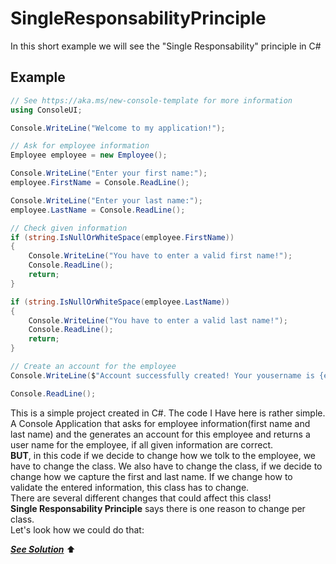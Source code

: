 # SingleResponsabilityPrinciple
In this short example we will see the "Single Responsability" principle in C#

## Example
```C#
// See https://aka.ms/new-console-template for more information
using ConsoleUI;

Console.WriteLine("Welcome to my application!");

// Ask for employee information
Employee employee = new Employee();

Console.WriteLine("Enter your first name:");
employee.FirstName = Console.ReadLine();

Console.WriteLine("Enter your last name:");
employee.LastName = Console.ReadLine();

// Check given information
if (string.IsNullOrWhiteSpace(employee.FirstName))
{
    Console.WriteLine("You have to enter a valid first name!");
    Console.ReadLine();
    return;
}

if (string.IsNullOrWhiteSpace(employee.LastName))
{
    Console.WriteLine("You have to enter a valid last name!");
    Console.ReadLine();
    return;
}

// Create an account for the employee
Console.WriteLine($"Account successfully created! Your yousername is {employee.FirstName.Substring(0,1)}{employee.LastName}");

Console.ReadLine();
```
This is a simple project created in C#. The code I Have here is rather simple. A Console Application that asks for employee information(first name and last name) and the generates an account for this employee and returns a user name for the employee, if all given information are correct.\
**BUT**, in this code if we decide to change how we tolk to the employee, we have to change the class. We also have to change the class, if we decide to change how we capture the first and last name. If we change how to validate the entered information, this class has to change.\
There are several different changes that could affect this class!\
**Single Responsability Principle** says there is one reason to change per class.\
Let's look how we could do that:

***[See Solution](https://github.com/TarekInoubli/SingleResponsabilityPrinciple)*** ⬆️
